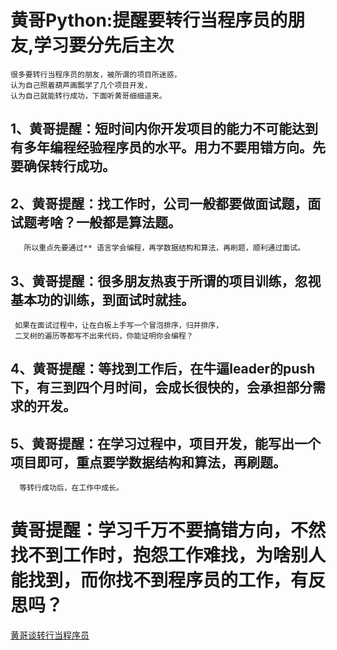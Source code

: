 # 黄哥Python:提醒要转行当程序员的朋友,学习要分先后主次

    很多要转行当程序员的朋友，被所谓的项目所迷惑，
    认为自己照着葫芦画瓢学了几个项目开发，
    认为自己就能转行成功，下面听黄哥细细道来。    


## 1、黄哥提醒：短时间内你开发项目的能力不可能达到有多年编程经验程序员的水平。用力不要用错方向。先要确保转行成功。

## 2、黄哥提醒：找工作时，公司一般都要做面试题，面试题考啥？一般都是算法题。

       所以重点先要通过** 语言学会编程，再学数据结构和算法，再刷题，顺利通过面试。

## 3、黄哥提醒：很多朋友热衷于所谓的项目训练，忽视基本功的训练，到面试时就挂。

     如果在面试过程中，让在白板上手写一个冒泡排序，归并排序，
     二叉树的遍历等都写不出来代码，你能证明你会编程？

## 4、黄哥提醒：等找到工作后，在牛逼leader的push下，有三到四个月时间，会成长很快的，会承担部分需求的开发。

## 5、黄哥提醒：在学习过程中，项目开发，能写出一个项目即可，重点要学数据结构和算法，再刷题。
      等转行成功后，在工作中成长。

# 黄哥提醒：学习千万不要搞错方向，不然找不到工作时，抱怨工作难找，为啥别人能找到，而你找不到程序员的工作，有反思吗？


[黄哥谈转行当程序员](https://www.bilibili.com/video/av22524233)